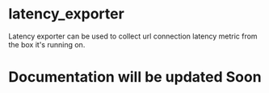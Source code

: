 # latency_exporter
Latency exporter can be used to collect url connection latency metric from the box it's running on.


# Documentation will be updated Soon